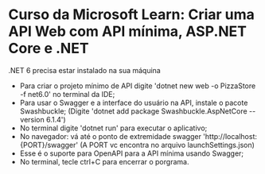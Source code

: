 # Curso da Microsoft Learn: Criar uma API Web com API mínima, ASP.NET Core e .NET

.NET 6 precisa estar instalado na sua máquina

- Para criar o projeto mínimo de API digite 'dotnet new web -o PizzaStore -f net6.0' no terminal da IDE;
- Para usar o Swagger e a interface do usuário na API, instale o pacote Swashbuckle;
    (Digite 'dotnet add package Swashbuckle.AspNetCore --version 6.1.4')
- No terminal digite 'dotnet run' para executar o aplicativo;
- No navegador: vá até o ponto de extremidade swagger 'http://localhost:{PORT}/swagger'
    (A PORT vc encontra no arquivo launchSettings.json)
- Esse é o suporte para OpenAPI para a API mínima usando Swagger;
- No terminal, tecle ctrl+C para encerrar o porgrama.